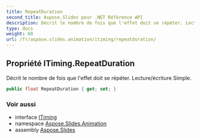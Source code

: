 ```yaml
---
title: RepeatDuration
second_title: Aspose.Slides pour .NET Référence API
description: Décrit le nombre de fois que l'effet doit se répéter. Lecture/écriture Simple.
type: docs
weight: 60
url: /fr/aspose.slides.animation/itiming/repeatduration/
---
```


## Propriété ITiming.RepeatDuration

Décrit le nombre de fois que l'effet doit se répéter. Lecture/écriture Simple.

```csharp
public float RepeatDuration { get; set; }
```

### Voir aussi

* interface [ITiming](../../itiming)
* namespace [Aspose.Slides.Animation](../../itiming)
* assembly [Aspose.Slides](../../../)

<!-- NE PAS MODIFIER : généré par xmldocmd pour Aspose.Slides.dll -->